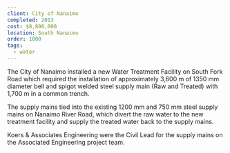 ```yaml
---
client: City of Nanaimo
completed: 2013
cost: $8,800,000
location: South Nanaimo
order: 1000
tags:
  - water
---
```

The City of Nanaimo installed a new Water Treatment Facility on South Fork Road which required the installation of approximately 3,600 m of 1350 mm diameter bell and spigot welded steel supply main (Raw and Treated) with 1,700 m in a common trench.

The supply mains tied into the existing 1200 mm and 750 mm steel supply mains on Nanaimo River Road, which divert the raw water to the new treatment facility and supply the treated water back to the supply mains.

Koers & Associates Engineering were the Civil Lead for the supply mains on the Associated Engineering project team.
